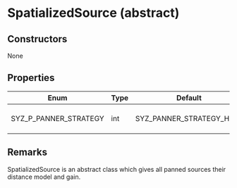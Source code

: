 # SpatializedSource (abstract)

## Constructors

None

## Properties

Enum | Type | Default | Range | Description
--- | --- | --- | --- | ---
SYZ_P_PANNER_STRATEGY | int | SYZ_PANNER_STRATEGY_HRTF | any SYZ_PANNER_STRATEGY | The panner strategy for this source.

## Remarks

SpatializedSource is an abstract class which gives all panned sources their distance model and gain.
